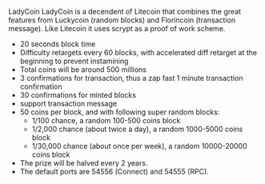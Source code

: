 LadyCoin
LadyCoin is a decendent of Litecoin that combines the great features from Luckycoin (random blocks) and Florincoin (transaction message). Like Litecoin it uses scrypt as a proof of work scheme.

- 20 seconds block time
- Difficulty retargets every 60 blocks, with accelerated diff retarget at the beginning to prevent instamining 
- Total coins will be around 500 millions
- 3 confirmations for transaction, thus a zap fast 1 minute transaction confirmation
- 30 confirmations for minted blocks
- support transaction message
- 50 coins per block, and with following super random blocks:
	- 1/100 chance, a random 100-500 coins block
	- 1/2,000 chance (about twice a day), a random 1000-5000 coins block
	- 1/30,000 chance (about once per week), a random 10000-20000 coins block 
- The prize will be halved every 2 years.
- The default ports are 54556 (Connect) and 54555 (RPC).

